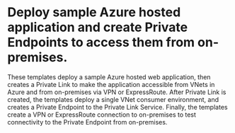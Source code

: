 # Deploy sample Azure hosted application and create Private Endpoints to access them from on-premises.

These templates deploy a sample Azure hosted web application, then creates a Private Link to make the application accessible from VNets in Azure and from on-premises via VPN or ExpressRoute. After Private Link is created, the templates deploy a single VNet consumer environment, and creates a Private Endpoint to the Private Link Service. Finally, the templates create a VPN or ExpressRoute connection to on-premises to test connectivity to the Private Endpoint from on-premises.

